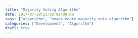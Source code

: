 ```yaml
---
title: "Majority Voting Algorithm"
date: 2017-07-28T21:08:02+08:00
tags: ["algorithm", "boyer-moore majority vote algorithm"]
categories: ["Development", "Algorithm"]
draft: true
---
```




